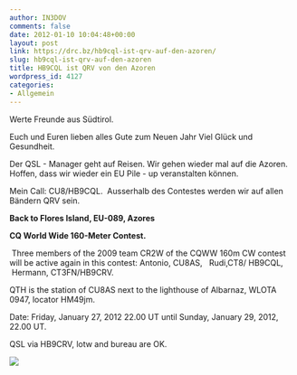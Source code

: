 ```yaml
---
author: IN3DOV
comments: false
date: 2012-01-10 10:04:48+00:00
layout: post
link: https://drc.bz/hb9cql-ist-qrv-auf-den-azoren/
slug: hb9cql-ist-qrv-auf-den-azoren
title: HB9CQL ist QRV von den Azoren
wordpress_id: 4127
categories:
- Allgemein
---
```


Werte Freunde aus Südtirol.

Euch und Euren lieben alles Gute zum Neuen Jahr Viel Glück und Gesundheit.

Der QSL - Manager geht auf Reisen. Wir gehen wieder mal auf die Azoren. Hoffen, dass wir wieder ein EU Pile - up veranstalten können.

Mein Call: CU8/HB9CQL.  Ausserhalb des Contestes werden wir auf allen Bändern QRV sein.

**Back to Flores Island, EU-089, Azores**

**CQ World Wide 160-Meter Contest.**

 Three members of the 2009 team CR2W of the CQWW 160m CW contest will be active again in this contest: Antonio, CU8AS,   Rudi,CT8/ HB9CQL,   Hermann, CT3FN/HB9CRV.

QTH is the station of CU8AS next to the lighthouse of Albarnaz, WLOTA 0947, locator HM49jm.

Date: Friday, January 27, 2012 22.00 UT until Sunday, January 29, 2012, 22.00 UT.

QSL via HB9CRV, lotw and bureau are OK.

[![](https://drc.bz/wp-content/uploads/2012/01/CU8-Flores-1024x768.jpg)](https://drc.bz/wp-content/uploads/2012/01/CU8-Flores.jpg)
